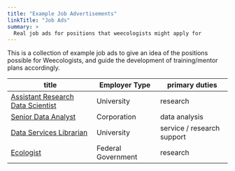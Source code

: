 ```yaml
---
title: "Example Job Advertisements"
linkTitle: "Job Ads"
summary: >
  Real job ads for positions that weecologists might apply for
---
```


This is a collection of example job ads to give an idea of the positions possible for Weecologists, and guide the development of training/mentor plans accordingly.

| title | Employer Type | primary duties |
|-------|----------------|----------------|
| [Assistant Research Data Scientist](../job-ad-academic-data-scientist.pdf) | University | research |
| [Senior Data Analyst](../job-ad-senior-data-analyst.pdf) | Corporation | data analysis |
| [Data Services Librarian](../job-ad-data-science-librarian.pdf) | University | service / research support |
| [Ecologist](../job-ad-federal-government-ecologist.pdf) | Federal Government | research |